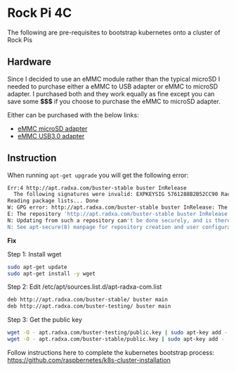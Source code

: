 # Rock Pi 4C

The following are pre-requisites to bootstrap kubernetes onto a cluster of Rock Pis

## Hardware

Since I decided to use an eMMC module rather than the typical microSD I needed to purchase either a eMMC to USB adapter or eMMC to microSD adapter. I purchased both and they work equally as fine except you can save some **$$$** if you choose to purchase the eMMC to microSD adapter.

Either can be purchased with the below links:
- [eMMC microSD adapter](https://ameridroid.com/products/emmc-adapter?_pos=2&_sid=dbd8c41c9&_ss=r)
- [eMMC USB3.0 adapter](https://ameridroid.com/products/usb-3-0-emmc-module-writer?_pos=8&_sid=dbd8c41c9&_ss=r)

## Instruction

When running `apt-get upgrade` you will get the following error:

```bash
Err:4 http://apt.radxa.com/buster-stable buster InRelease
  The following signatures were invalid: EXPKEYSIG 5761288B2B52CC90 Radxa <dev@radxa.com>
Reading package lists... Done
W: GPG error: http://apt.radxa.com/buster-stable buster InRelease: The following signatures were invalid: EXPKEYSIG 5761288B2B52CC90 Radxa <dev@radxa.com>
E: The repository 'http://apt.radxa.com/buster-stable buster InRelease' is not signed.
N: Updating from such a repository can't be done securely, and is therefore disabled by default.
N: See apt-secure(8) manpage for repository creation and user configuration details.
```

**Fix**

Step 1: Install wget

```bash
sudo apt-get update
sudo apt-get install -y wget
```

Step 2: Edit /etc/apt/sources.list.d/apt-radxa-com.list

```bash
deb http://apt.radxa.com/buster-stable/ buster main
deb http://apt.radxa.com/buster-testing/ buster main
```

Step 3: Get the public key

```bash
wget -O - apt.radxa.com/buster-testing/public.key | sudo apt-key add -
wget -O - apt.radxa.com/buster-stable/public.key | sudo apt-key add -
```

Follow instructions here to complete the kubernetes bootstrap process: https://github.com/raspbernetes/k8s-cluster-installation
